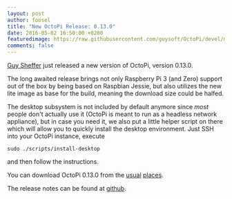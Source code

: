 ```yaml
---
layout: post
author: foosel
title: "New OctoPi Release: 0.13.0"
date: 2016-05-02 16:50:00 +0200
featuredimage: https://raw.githubusercontent.com/guysoft/OctoPi/devel/media/OctoPi.png
comments: false
---
```


[Guy Sheffer](https://github.com/guysoft) just released a new version of 
OctoPi, version 0.13.0.

The long awaited release brings not only Raspberry Pi 3 (and Zero) support
out of the box by being based on Raspbian Jessie, but also utilizes
the new lite image as base for the build, meaning the download size could
be halfed.

<!-- more -->

The desktop subsystem is not included by default anymore since *most*
people don't actually use it (OctoPi is meant to run as a headless
network appliance), but in case you need it, we also put a little helper
script on there which will allow you to quickly install the desktop
environment. Just SSH into your OctoPi instance, execute

```
sudo ./scripts/install-desktop
```

and then follow the instructions.

You can download OctoPi 0.13.0 from the [usual](http://octoprint.org/download/) 
[places](https://octopi.octoprint.org). 

The release notes can be found at 
[github](https://github.com/guysoft/OctoPi/releases/tag/0.13.0).
